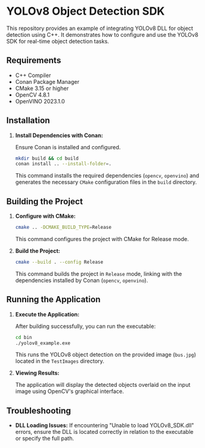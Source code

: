 # YOLOv8 Object Detection SDK

This repository provides an example of integrating YOLOv8 DLL for object detection using C++. It demonstrates how to configure and use the YOLOv8 SDK for real-time object detection tasks.

## Requirements

- C++ Compiler
- Conan Package Manager
- CMake 3.15 or higher
- OpenCV 4.8.1
- OpenVINO 2023.1.0

## Installation

1. **Install Dependencies with Conan:**

   Ensure Conan is installed and configured.

   ```bash
   mkdir build && cd build
   conan install .. --install-folder=.
   ```

   This command installs the required dependencies (`opencv`, `openvino`) and generates the necessary `CMake` configuration files in the `build` directory.

## Building the Project

1. **Configure with CMake:**

   ```bash
   cmake .. -DCMAKE_BUILD_TYPE=Release
   ```

   This command configures the project with CMake for Release mode.

2. **Build the Project:**

   ```bash
   cmake --build . --config Release
   ```

   This command builds the project in `Release` mode, linking with the dependencies installed by Conan (`opencv`, `openvino`).

## Running the Application

1. **Execute the Application:**

   After building successfully, you can run the executable:

   ```bash
   cd bin
   ./yolov8_example.exe
   ```

   This runs the YOLOv8 object detection on the provided image (`bus.jpg`) located in the `TestImages` directory.

2. **Viewing Results:**

   The application will display the detected objects overlaid on the input image using OpenCV's graphical interface.

## Troubleshooting

- **DLL Loading Issues:**
  If encountering "Unable to load YOLOv8_SDK.dll" errors, ensure the DLL is located correctly in relation to the executable or specify the full path.

